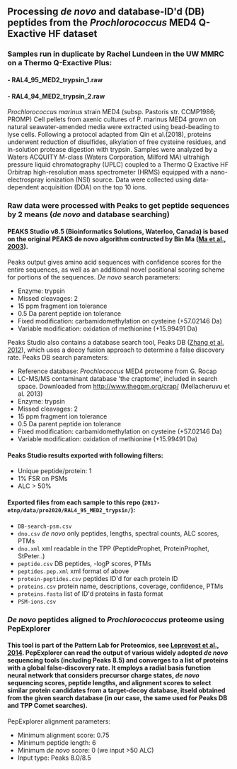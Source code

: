 ## Processing *de novo* and database-ID'd (DB) peptides from the *Prochlorococcus* MED4 Q-Exactive HF dataset 

### Samples run in duplicate by Rachel Lundeen in the UW MMRC on a Thermo Q-Exactive Plus: 

#### - RAL4_95_MED2_trypsin_1.raw
#### - RAL4_94_MED2_trypsin_2.raw

*Prochlorococcus marinus* strain MED4 (subsp. Pastoris str. CCMP1986; PROMP) Cell pellets from axenic cultures of P. marinus MED4 grown on natural seawater-amended media were extracted using bead-beading to lyse cells. Following a protocol adapted from Qin et al.(2018), proteins underwent reduction of disulfides, alkylation of free cysteine residues, and in-solution protease digestion with trypsin. Samples were analyzed by a Waters ACQUITY M-class (Waters Corporation, Milford MA) ultrahigh pressure liquid chromatography (UPLC) coupled to a Thermo Q Exactive HF Orbitrap high-resolution mass spectrometer (HRMS) equipped with a nano-electrospray ionization (NSI) source. Data were collected using data-dependent acquisition (DDA) on the top 10 ions.

### Raw data were processed with Peaks to get peptide sequences by 2 means (*de novo* and database searching)

#### PEAKS Studio v8.5 (Bioinformatics Solutions, Waterloo, Canada) is based on the original PEAKS de novo algorithm contructed by Bin Ma ([Ma et al., 2003](https://pubmed.ncbi.nlm.nih.gov/14558135/)). 

Peaks output gives amino acid sequences with confidence scores for the entire sequences, as well as an additional novel positional scoring scheme for portions of the sequences. *De novo* search parameters:

- Enzyme: trypsin
- Missed cleavages: 2
- 15 ppm fragment ion tolerance
- 0.5 Da parent peptide ion tolerance
- Fixed modification: carbamidomethylation on cysteine (+57.02146 Da)
- Variable modification: oxidation of methionine (+15.99491 Da)


Peaks Studio also contains a database search tool, Peaks DB ([Zhang et al. 2012](https://pubmed.ncbi.nlm.nih.gov/22186715/)), which uses a decoy fusion approach to determine a false discovery rate. Peaks DB search parameters:

- Reference database: *Prochlococcus* MED4 proteome from G. Rocap
- LC-MS/MS contaminant database 'the craptome', included in search space. Downloaded from http://www.thegpm.org/crap/ (Mellacheruvu et al. 2013)
- Enzyme: trypsin
- Missed cleavages: 2
- 15 ppm fragment ion tolerance
- 0.5 Da parent peptide ion tolerance
- Fixed modification: carbamidomethylation on cysteine (+57.02146 Da)
- Variable modification: oxidation of methionine (+15.99491 Da)

#### Peaks Studio results exported with following filters: 

- Unique peptide/protein: 1
- 1% FSR on PSMs
- ALC > 50%

#### Exported files from each sample to this repo (`2017-etnp/data/pro2020/RAL4_95_MED2_trypsin/`):

- `DB-search-psm.csv`      
- `dno.csv`                *de novo* only peptides, lengths, spectral counts, ALC scores, PTMs
- `dno.xml`                 xml readable in the TPP (PeptideProphet, ProteinProphet, StPeter..)
- `peptide.csv`             DB peptides, -logP scores, PTMs
- `peptides.pep.xml`        xml format of above
- `protein-peptides.csv`    peptides ID'd for each protein ID
- `proteins.csv`            protein name, descriptions, coverage, confidence, PTMs
- `proteins.fasta`          list of ID'd proteins in fasta format
- `PSM-ions.csv`

### *De novo* peptides aligned to *Prochlorococcus* proteome using PepExplorer

#### This tool is part of the Pattern Lab for Proteomics, see [Leprevost et al., 2014](https://www.ncbi.nlm.nih.gov/pmc/articles/PMC4159663/). PepExplorer can read the output of various widely adopted *de novo* sequencing tools (including Peaks 8.5) and converges to a list of proteins with a global false-discovery rate. It employs a radial basis function neural network that considers precursor charge states, *de novo* sequencing scores, peptide lengths, and alignment scores to select similar protein candidates from a target-decoy database, itseld obtained from the given search database (in our case, the same used for Peaks DB and TPP Comet searches). 

PepExplorer alignment parameters:

- Minimum alignment score: 0.75
- Minimum peptide length: 6
- Minimum *de novo* score: 0 (we input >50 ALC)
- Input type: Peaks 8.0/8.5